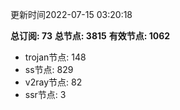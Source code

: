 更新时间2022-07-15 03:20:18

**总订阅: 73**
**总节点: 3815**
**有效节点: 1062**
- trojan节点: 148
- ss节点: 829
- v2ray节点: 82
- ssr节点: 3
